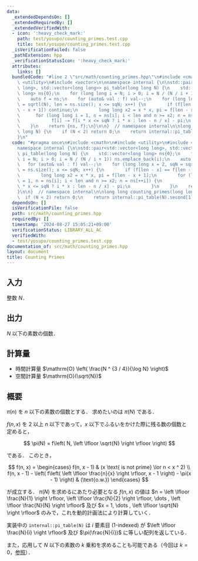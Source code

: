 ```yaml
---
data:
  _extendedDependsOn: []
  _extendedRequiredBy: []
  _extendedVerifiedWith:
  - icon: ':heavy_check_mark:'
    path: test/yosupo/counting_primes.test.cpp
    title: test/yosupo/counting_primes.test.cpp
  _isVerificationFailed: false
  _pathExtension: hpp
  _verificationStatusIcon: ':heavy_check_mark:'
  attributes:
    links: []
  bundledCode: "#line 2 \"src/math/counting_primes.hpp\"\n#include <cmath>\n#include\
    \ <utility>\n#include <vector>\n\nnamespace internal {\n\nstd::pair<std::vector<long\
    \ long>, std::vector<long long>> pi_table(long long N) {\n    std::vector<long\
    \ long> ns{0};\n    for (long long i = N; i > 0; i = N / (N / i + 1)) ns.emplace_back(i);\n\
    \    auto f = ns;\n    for (auto& val : f) val--;\n    for (long long x = 2, sqN\
    \ = sqrtl(N), len = ns.size(); x <= sqN; x++) {\n        if (f[len - x] == f[len\
    \ - x + 1]) continue;\n        long long x2 = x * x, pi = f[len - x + 1];\n  \
    \      for (long long i = 1, n = ns[i]; i < len and n >= x2; n = ns[++i]) {\n\
    \            f[i] -= f[i * x <= sqN ? i * x : len - n / x] - pi;\n        }\n\
    \    }\n    return {ns, f};\n}\n\n}  // namespace internal\n\nlong long counting_primes(long\
    \ long N) {\n    if (N < 2) return 0;\n    return internal::pi_table(N).second[1];\n\
    }\n"
  code: "#pragma once\n#include <cmath>\n#include <utility>\n#include <vector>\n\n\
    namespace internal {\n\nstd::pair<std::vector<long long>, std::vector<long long>>\
    \ pi_table(long long N) {\n    std::vector<long long> ns{0};\n    for (long long\
    \ i = N; i > 0; i = N / (N / i + 1)) ns.emplace_back(i);\n    auto f = ns;\n \
    \   for (auto& val : f) val--;\n    for (long long x = 2, sqN = sqrtl(N), len\
    \ = ns.size(); x <= sqN; x++) {\n        if (f[len - x] == f[len - x + 1]) continue;\n\
    \        long long x2 = x * x, pi = f[len - x + 1];\n        for (long long i\
    \ = 1, n = ns[i]; i < len and n >= x2; n = ns[++i]) {\n            f[i] -= f[i\
    \ * x <= sqN ? i * x : len - n / x] - pi;\n        }\n    }\n    return {ns, f};\n\
    }\n\n}  // namespace internal\n\nlong long counting_primes(long long N) {\n  \
    \  if (N < 2) return 0;\n    return internal::pi_table(N).second[1];\n}"
  dependsOn: []
  isVerificationFile: false
  path: src/math/counting_primes.hpp
  requiredBy: []
  timestamp: '2024-08-27 15:05:21+09:00'
  verificationStatus: LIBRARY_ALL_AC
  verifiedWith:
  - test/yosupo/counting_primes.test.cpp
documentation_of: src/math/counting_primes.hpp
layout: document
title: Counting Primes
---
```


## 入力

整数 $N$．

## 出力

$N$ 以下の素数の個数．

## 計算量

- 時間計算量 $\mathrm{O} \left( \frac{N ^ {3 / 4}}{\log N} \right)$
- 空間計算量 $\mathrm{O}(\sqrt{N})$

## 概要

$\pi(n)$ を $n$ 以下の素数の個数とする．
求めたいのは $\pi(N)$ である．

$f(n, x)$ を $2$ 以上 $n$ 以下であって，$x$ 以下でふるいをかけた際に残る数の個数と定めると，

$$
\pi(N) = f\left( N, \left \lfloor \sqrt{N} \right \rfloor \right)
$$

である．
このとき，

$$
f(n, x) =
\begin{cases}
    f(n, x - 1) & (x \text{ is not prime} \lor n < x ^ 2) \\
    f(n, x - 1) - \left( f\left( \left \lfloor \frac{n}{x} \right \rfloor, x - 1 \right) - \pi(x - 1) \right) & (\text{o.w.})
\end{cases}
$$

が成立する．
$\pi(N)$ を求めるにあたり必要となる $f(n, x)$ の値は $n = \left \lfloor \frac{N}{1} \right \rfloor, \left \lfloor \frac{N}{2} \right \rfloor, \dots , \left \lfloor \frac{N}{N} \right \rfloor$ 及び $x = 1, \dots , \left \lfloor \sqrt{N} \right \rfloor$ のみで，これを動的計画法により計算していく．

実装中の `internal::pi_table(N)` は $i$ 要素目 (1-indexed) が $\left \lfloor \frac{N}{i} \right \rfloor$ 及び $\pi(\frac{N}{i})$ に等しい配列を返している．

また，応用して $N$ 以下の素数の $k$ 乗和を求めることも可能である（今回は $k = 0$，[参照](https://rsk0315.github.io/slides/prime-counting.pdf)）．